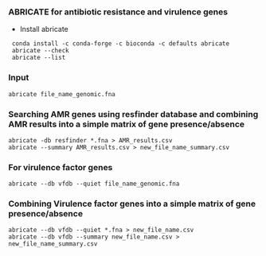 ### ABRICATE for antibiotic resistance and virulence genes

* Install abricate

```
 conda install -c conda-forge -c bioconda -c defaults abricate
 abricate --check
 abricate --list
 ```

### Input 

```
abricate file_name_genomic.fna 
```

### Searching AMR genes using resfinder database and combining AMR results into a simple matrix of gene presence/absence

```
abricate -db resfinder *.fna > AMR_results.csv
abricate --summary AMR_results.csv > new_file_name_summary.csv
```

### For virulence factor genes

```
abricate --db vfdb --quiet file_name_genomic.fna 
```

### Combining Virulence factor genes into a simple matrix of gene presence/absence


```
abricate --db vfdb --quiet *.fna > new_file_name.csv
abricate --db vfdb --summary new_file_name.csv > new_file_name_summary.csv
```
